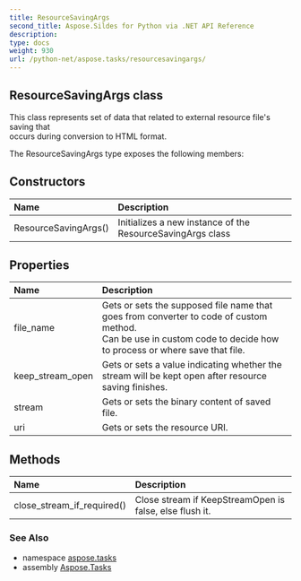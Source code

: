 ```yaml
---
title: ResourceSavingArgs
second_title: Aspose.Sildes for Python via .NET API Reference
description: 
type: docs
weight: 930
url: /python-net/aspose.tasks/resourcesavingargs/
---
```


## ResourceSavingArgs class

This class represents set of data that related to external resource file's saving that<br/>              occurs during conversion to HTML format.

The ResourceSavingArgs type exposes the following members:
## Constructors
| Name | Description |
| :- | :- |
|ResourceSavingArgs()|Initializes a new instance of the ResourceSavingArgs class|
## Properties
| Name | Description |
| :- | :- |
|file_name|Gets or sets the supposed file name that goes from converter to code of custom method.<br/>             Can be use in custom code to decide how to process or where save that file.|
|keep_stream_open|Gets or sets a value indicating whether the stream will be kept open after resource saving finishes.|
|stream|Gets or sets the binary content of saved file.|
|uri|Gets or sets the resource URI.|
## Methods
| Name | Description |
| :- | :- |
|close_stream_if_required()|Close stream if KeepStreamOpen is false, else flush it.|

### See Also

* namespace [aspose.tasks](../../aspose.tasks/)
* assembly [Aspose.Tasks](/tasks/python-net/)

